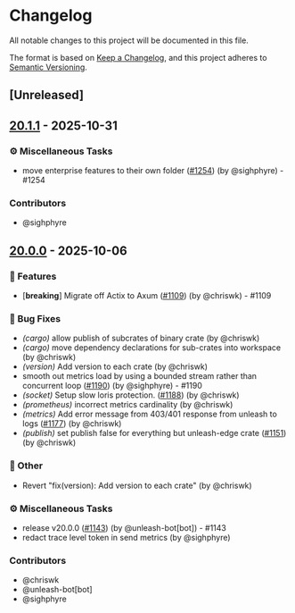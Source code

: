 # Changelog

All notable changes to this project will be documented in this file.

The format is based on [Keep a Changelog](https://keepachangelog.com/en/1.0.0/),
and this project adheres to [Semantic Versioning](https://semver.org/spec/v2.0.0.html).

## [Unreleased]

## [20.1.1](https://github.com/Unleash/unleash-edge/compare/unleash-edge-http-client-v20.1.0...unleash-edge-http-client-v20.1.1) - 2025-10-31

### ⚙️ Miscellaneous Tasks
- move enterprise features to their own folder ([#1254](https://github.com/unleash/unleash-edge/issues/1254)) (by @sighphyre) - #1254

### Contributors

* @sighphyre

## [20.0.0](https://github.com/Unleash/unleash-edge/releases/tag/unleash-edge-http-client-v20.0.0) - 2025-10-06

### 🚀 Features
- [**breaking**] Migrate off Actix to Axum ([#1109](https://github.com/unleash/unleash-edge/issues/1109)) (by @chriswk) - #1109

### 🐛 Bug Fixes
- *(cargo)* allow publish of subcrates of binary crate (by @chriswk)
- *(cargo)* move dependency declarations for sub-crates into workspace (by @chriswk)
- *(version)* Add version to each crate (by @chriswk)
- smooth out metrics load by using a bounded stream rather than concurrent loop ([#1190](https://github.com/unleash/unleash-edge/issues/1190)) (by @sighphyre) - #1190
- *(socket)* Setup slow loris protection. ([#1188](https://github.com/unleash/unleash-edge/issues/1188)) (by @chriswk)
- *(prometheus)* incorrect metrics cardinality (by @chriswk)
- *(metrics)* Add error message from 403/401 response from unleash to logs ([#1177](https://github.com/unleash/unleash-edge/issues/1177)) (by @chriswk)
- *(publish)* set publish false for everything but unleash-edge crate ([#1151](https://github.com/unleash/unleash-edge/issues/1151)) (by @chriswk)

### 💼 Other
- Revert "fix(version): Add version to each crate" (by @chriswk)

### ⚙️ Miscellaneous Tasks
- release v20.0.0 ([#1143](https://github.com/unleash/unleash-edge/issues/1143)) (by @unleash-bot[bot]) - #1143
- redact trace level token in send metrics (by @sighphyre)

### Contributors

* @chriswk
* @unleash-bot[bot]
* @sighphyre
